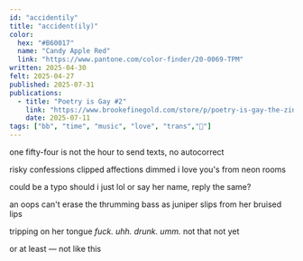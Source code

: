 ```yaml
---
id: "accidentily"
title: "accident(ily)"
color:
  hex: "#B60017"
  name: "Candy Apple Red"
  link: "https://www.pantone.com/color-finder/20-0069-TPM"
written: 2025-04-30
felt: 2025-04-27
published: 2025-07-31
publications:
  - title: "Poetry is Gay #2"
    link: "https://www.brookefinegold.com/store/p/poetry-is-gay-the-zine-issue-1"
    date: 2025-07-11
tags: ["bb", "time", "music", "love", "trans","🧡"]
---
```

one fifty-four
is not the hour
to send texts,
no autocorrect

risky confessions
clipped affections
dimmed i love you's
from neon rooms

could be a typo
should i just lol
or say her name,
reply the same?
            
an oops can't erase
the thrumming bass
as juniper slips
from her bruised lips

tripping on her tongue
*fuck. uhh. drunk. umm.*
not that
not yet

or at least —
not like this 